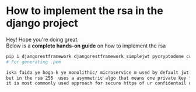 # How to implement the rsa in the django project

Hey! Hope you're doing great.  
Below is a **complete hands-on guide** on how to implement the rsa

```bash
pip i djangorestframework djangorestframework_simplejwt pycryptodome cryptography
# For generating .pem
```

```bash
iska faida ye hoga k ye monolithic/ microservice m used by default jwt hs256 - a symmetric algo that is fast but the same secret key is uses between the all micro service for signin or verifity token so that here is a chance to stolen and forge the oken
but in the rsa 256  uses a asymmetric algo that means one private key from the server side like auth and the second one is the public key server signup user using the private key and the token from here and the other service verify it using the public key not to direct access the private key
it is most commonly used approach for secure https of ur confidentail data, privacy
```
